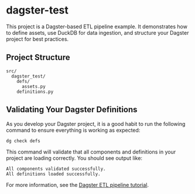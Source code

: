 # dagster-test

This project is a Dagster-based ETL pipeline example. It demonstrates how to define assets, use DuckDB for data ingestion, and structure your Dagster project for best practices.

## Project Structure

```
src/
  dagster_test/
    defs/
      assets.py
    definitions.py
```

## Validating Your Dagster Definitions

As you develop your Dagster project, it is a good habit to run the following command to ensure everything is working as expected:

```bash
dg check defs
```

This command will validate that all components and definitions in your project are loading correctly. You should see output like:

```
All components validated successfully.
All definitions loaded successfully.
```

For more information, see the [Dagster ETL pipeline tutorial](https://docs.dagster.io/etl-pipeline-tutorial/extract-data). 